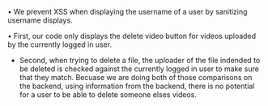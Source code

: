 &bull; We prevent XSS when displaying the username of a user by sanitizing username displays.

&bull; First, our code only displays the delete video button for videos uploaded by the currently logged in user. <br> 
- Second, when trying to delete a file, the uploader of the file indended to be deleted is checked against the currently logged in user to make sure that they match. Becuase we are doing both of those comparisons on the backend, using information from the backend, there is no potential for a user to be able to delete someone elses videos. 
